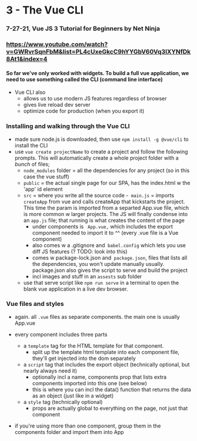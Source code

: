 
# 3 - The Vue CLI
###  7-27-21, Vue JS 3 Tutorial for Beginners by Net Ninja
### https://www.youtube.com/watch?v=GWRvrSqnFbM&list=PL4cUxeGkcC9hYYGbV60Vq3IXYNfDk8At1&index=4

#### So far we've only worked with widgets. To build a full vue application, we need to use something called the CLI (command line interface)

- Vue CLI also
	- allows us to use modern JS features regardless of browser
	- gives live reload dev server
	- optimize code for production (when you export it)


### Installing and walking through the Vue CLI
- made sure node.js is downloaded, then use `npm install -g @vue/cli` to install the CLI
- use `vue create projectName` to create a project and follow the following prompts. This will automatically create a whole project folder with a *bunch* of files;
	- `node_modules` folder = all the dependencies for any project (so in this case the vue stuff)
	- `public` = the actual single page for our SPA, has the index.html w the 'app' id element 
	- `src` = where you write all the source code 
		-` main.js` = imports `createApp` from vue and calls createApp that kickstarts the project. This time the param is imported from a separted App.vue file, which is more common w larger projects. The JS will finally condense into an `app.js` file; that running is what creates the content of the page
		- under components is ` App.vue,` which includes the export component needed to import it to ^^ (every .vue file is a Vue component)
		- also comes w a .gitignore and` babel.config` which lets you use diff JS features (? TODO: look into this)
		- comes w package-lock.json and` package.json`, files that lists all the dependencies, you won't update manually usually. package.json also gives the script to serve and build the project
		- incl images and stuff in an `assests` sub folder
	- use that serve script like  `npm run serve` in a terminal to open the blank vue application in a live dev browser.


### Vue files and styles
- again. all `.vue` files as separate components. the main one is usually App.vue
- every component includes three parts
	- a `template` tag for the HTML template for that component. 
		- split up the template html template into each component file, they'll get injected into the dom separately
	- a `script` tag that includes the export object (technically optional, but nearly always need it)
		- optionally incl a name, components prop that lists extra components imported into this one (see below)
		- this is where you can incl the data() function that returns the data as an object (just like in a widget)
	- a `style` tag (technically optional)
		- props are actually global to everything on the page, not just that component

- if you're using more than one component, group them in the components folder and import them into App
